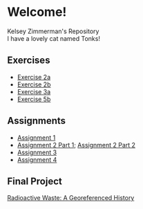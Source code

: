 # Welcome!

Kelsey Zimmerman's Repository  
I have a lovely cat named Tonks!
<h2>Exercises</h2>
<ul>
  <li><a href="https://kelseyzimmerman.github.io/LA558_2022/web/ex2a.html">Exercise 2a </a></li>
  <li><a href="https://kelseyzimmerman.github.io/LA558_2022/web/ex2b.html">Exercise 2b </a></li>
  <li><a href="https://kelseyzimmerman.github.io/LA558_2022/web/ex3a.html">Exercise 3a </a></li>
  <li><a href="https://kelseyzimmerman.github.io/LA558_2022/web/ex5b.html">Exercise 5b </a></li>
  </ul>
<h2>Assignments</h2>
<ul>
  <li><a href="https://kelseyzimmerman.github.io/LA558_2022/web/Assignment1_StoryCity.html">Assignment 1</a></li>
<li><a href="https://kelseyzimmerman.github.io/LA558_2022/web/maleMarryingAgeMap.html">Assignment 2 Part 1</a>;
<a href="https://kelseyzimmerman.github.io/LA558_2022/web/IowaTornadoes.html">Assignment 2 Part 2</a></li>
<li><a href="https://kelseyzimmerman.github.io/LA558_2022/web/tableau_assignment3.html">Assignment 3</a></li>
<li><a href="https://kelseyzimmerman.github.io/LA558_2022/web/Assignment_4.html">Assignment 4</a></li>
  </ul>
  <h2>Final Project</h2>
  <a href="https://arcg.is/1KKeen">Radioactive Waste: A Georeferenced History</a>
